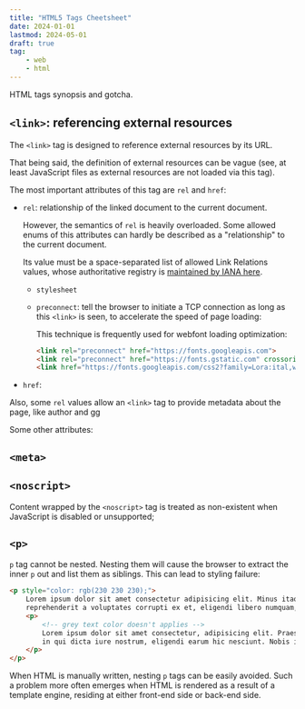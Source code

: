 ```yaml
---
title: "HTML5 Tags Cheetsheet"
date: 2024-01-01
lastmod: 2024-05-01
draft: true
tag:
    - web
    - html
---
```


HTML tags synopsis and gotcha.

<!--more-->

## `<link>`: referencing external resources

The `<link>` tag is designed to reference external resources by its URL.

That being said, the definition of external resources can be vague (see, at least JavaScript files as external resources are not loaded via this tag).

The most important attributes of this tag are `rel` and `href`:
- `rel`: relationship of the linked document to the current document.

    However, the semantics of `rel` is heavily overloaded.
    Some allowed enums of this attributes can hardly be described as a "relationship" to the current document.

    Its value must be a space-separated list of allowed Link Relations values, whose authoritative registry is [maintained by IANA here](https://www.iana.org/assignments/link-relations/link-relations.xhtml).

    - `stylesheet`
    - `preconnect`: tell the browser to initiate a TCP connection as long as this `<link>` is seen, to accelerate the speed of page loading:

        This technique is frequently used for webfont loading optimization:

        ```html
        <link rel="preconnect" href="https://fonts.googleapis.com">
        <link rel="preconnect" href="https://fonts.gstatic.com" crossorigin>
        <link href="https://fonts.googleapis.com/css2?family=Lora:ital,wght@0,400..700;1,400..700&display=swap" rel="stylesheet">
        ```


- `href`: 

Also, some `rel` values allow an `<link>` tag to provide metadata about the page, like author and gg

Some other attributes:


## `<meta>`

## `<noscript>`

Content wrapped by the `<noscript>` tag is treated as non-existent when JavaScript is disabled or unsupported;

## `<p>`

`p` tag cannot be nested. Nesting them will cause the browser to extract the inner `p` out and list them as siblings. This can lead to styling failure:

```html
<p style="color: rgb(230 230 230);">
    Lorem ipsum dolor sit amet consectetur adipisicing elit. Minus itaque suscipit quisquam est aliquid consequatur
    reprehenderit a voluptates corrupti ex et, eligendi libero numquam, magnam eum veniam quis, facilis labore.
    <p>
        <!-- grey text color doesn't applies -->
        Lorem ipsum dolor sit amet consectetur, adipisicing elit. Praesentium ipsa ipsam explicabo commodi voluptatibus
        in qui dicta iure nostrum, eligendi earum hic nesciunt. Nobis iure ex placeat veniam aperiam repellat!
    </p>
</p>
```

When HTML is manually written, nesting `p` tags can be easily avoided.
Such a problem more often emerges when HTML is rendered as a result of a template engine, residing at either front-end side or back-end side.